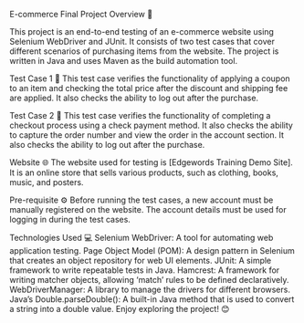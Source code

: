 E-commerce Final Project Overview 🎉

This project is an end-to-end testing of an e-commerce website using Selenium WebDriver and JUnit. It consists of two test cases that cover different scenarios of purchasing items from the website. The project is written in Java and uses Maven as the build automation tool.

Test Case 1 🛒
This test case verifies the functionality of applying a coupon to an item and checking the total price after the discount and shipping fee are applied. It also checks the ability to log out after the purchase.

Test Case 2 🧾
This test case verifies the functionality of completing a checkout process using a check payment method. It also checks the ability to capture the order number and view the order in the account section. It also checks the ability to log out after the purchase.

Website 🌐
The website used for testing is [Edgewords Training Demo Site]. It is an online store that sells various products, such as clothing, books, music, and posters.

Pre-requisite ⚙️
Before running the test cases, a new account must be manually registered on the website. The account details must be used for logging in during the test cases.

Technologies Used 💻
Selenium WebDriver: A tool for automating web application testing.
Page Object Model (POM): A design pattern in Selenium that creates an object repository for web UI elements.
JUnit: A simple framework to write repeatable tests in Java.
Hamcrest: A framework for writing matcher objects, allowing ‘match’ rules to be defined declaratively.
WebDriverManager: A library to manage the drivers for different browsers.
Java’s Double.parseDouble(): A built-in Java method that is used to convert a string into a double value.
Enjoy exploring the project! 😊
